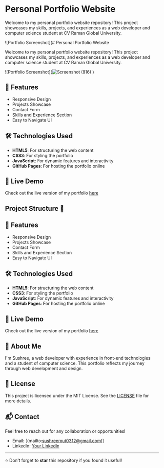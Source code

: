 # Personal Portfolio Website

Welcome to my personal portfolio website repository! This project showcases my skills, projects, and experiences as a web developer and computer science student at CV Raman Global University.

![Portfolio Screenshot](# Personal Portfolio Website

Welcome to my personal portfolio website repository! This project showcases my skills, projects, and experiences as a web developer and computer science student at CV Raman Global University.

![Portfolio Screenshot](![Screenshot (816)](https://github.com/user-attachments/assets/cc083378-53ca-4420-b956-2d5d7edbfb31)
) 
## 🌟 Features

- Responsive Design
- Projects Showcase
- Contact Form
- Skills and Experience Section
- Easy to Navigate UI

## 🛠 Technologies Used

- **HTML5**: For structuring the web content
- **CSS3**: For styling the portfolio
- **JavaScript**: For dynamic features and interactivity
- **GitHub Pages**: For hosting the portfolio online

## 🚀 Live Demo

Check out the live version of my portfolio [here]([https://your-portfolio-link.com](https://sushree-0312.github.io/Personal-Portfolio/)) 


## Project Structure 🌟

## 🌟 Features

- Responsive Design
- Projects Showcase
- Contact Form
- Skills and Experience Section
- Easy to Navigate UI

## 🛠 Technologies Used

- **HTML5**: For structuring the web content
- **CSS3**: For styling the portfolio
- **JavaScript**: For dynamic features and interactivity
- **GitHub Pages**: For hosting the portfolio online

## 🚀 Live Demo

Check out the live version of my portfolio [here](https://your-portfolio-link.com) 


## 👤 About Me

I'm Sushree, a  web developer with experience in front-end technologies and a student of computer science. This portfolio reflects my journey through web development and design.

## 📝 License

This project is licensed under the MIT License. See the [LICENSE](./LICENSE) file for more details.

## 📬 Contact

Feel free to reach out for any collaboration or opportunities!

- Email: [(mailto:sushreerout0312@gmail.com)]
- LinkedIn: [Your LinkedIn](https://www.linkedin.com/in/sushree-subhalakshmi-rout-03870023b/]) 

---

⭐️ Don't forget to **star** this repository if you found it useful!





